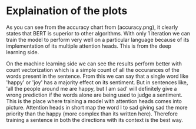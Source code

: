 # Explaination of the plots

As you can see from the accuracy chart from (accuracy.png), it clearly states that BERT
is superior to other algorithms. With only 1 iteration we can train the model to perform 
very well on a particular language because of its implementation of its multiple attention 
heads. This is from the deep learning side.

On the machine learning side we can see the results perform better with count vectorization which
is a simple count of all the occurances of the words present in the sentence. From this we can say that
a single word like 'happy' or 'joy' has a majority effect on its sentiment. But in sentences like,
'all the people around me are happy, but I am sad' will definitely give a wrong prediction if the words alone
are being used to judge a sentiment. This is the place where training a model with attention heads comes into
picture. Attention heads in short map the word I to sad giving sad the more priority than the happy (more complex
than its written here). Therefore training a sentence in both the directions with its context is the best way.

